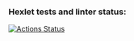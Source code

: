 ### Hexlet tests and linter status:
[![Actions Status](https://github.com/resh0607/rails-project-lvl1/workflows/hexlet-check/badge.svg)](https://github.com/resh0607/rails-project-lvl1/actions)